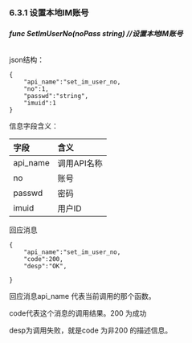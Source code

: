 ### **6.3.1 设置本地IM账号**

###### **func SetImUserNo\(noPass string\)    //设置本地IM账号**

json结构：

```
{
    "api_name":"set_im_user_no,
    "no":1,
    "passwd":"string",
    "imuid":1
}
```

信息字段含义：

| 字段 | 含义 |
| :--- | :--- |
| api\_name | 调用API名称 |
| no | 账号 |
| passwd | 密码 |
| imuid | 用户ID |

回应消息

```
{
    "api_name":"set_im_user_no,
    "code":200,
    "desp":"OK",

}
```

回应消息api\_name 代表当前调用的那个函数。

code代表这个消息的调用结果。200 为成功

desp为调用失败，就是code 为非200 的描述信息。



